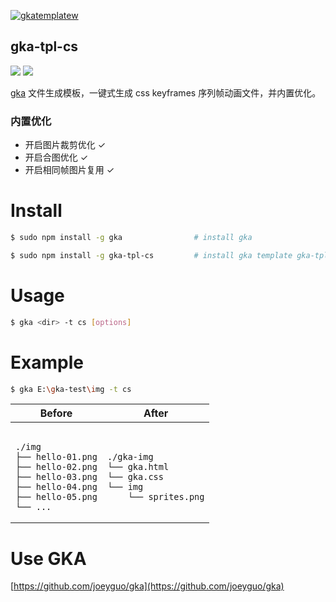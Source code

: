 [![gkatemplatew](https://user-images.githubusercontent.com/10385585/28489021-a9cc83aa-6eea-11e7-8c1b-4bb326bb9fe9.png)](https://github.com/joeyguo/gka)

## gka-tpl-cs

<a href="https://www.npmjs.org/package/gka-tpl-sprites"><img src="https://img.shields.io/npm/v/gka-tpl-sprites.svg?style=flat"></a>
<a href="https://github.com/joeyguo/gka-tpl-sprites#license"><img src="https://img.shields.io/badge/license-MIT-blue.svg"></a>

[gka](https://github.com/joeyguo/gka) 文件生成模板，一键式生成 css keyframes 序列帧动画文件，并内置优化。

### 内置优化

- 开启图片裁剪优化 ✓
- 开启合图优化 ✓
- 开启相同帧图片复用 ✓

# Install

```sh
$ sudo npm install -g gka                # install gka

$ sudo npm install -g gka-tpl-cs         # install gka template gka-tpl-cs
```

# Usage

```sh
$ gka <dir> -t cs [options]
```

# Example

```sh
$ gka E:\gka-test\img -t cs
```

<table>
    <thead>
        <tr><th>Before</th><th>After</th></tr>
    </thead>
    <tbody>
        <tr>
            <td><pre><code>
./img
├── hello-01.png
├── hello-02.png
├── hello-03.png
├── hello-04.png
├── hello-05.png
└── ...
</code></pre></td>
<td><pre><code>
./gka-img
└── gka.html
└── gka.css
└── img
    └── sprites.png
</code></pre></td>
        </tr>
    </tbody>
</table>

# Use GKA

[https://github.com/joeyguo/gka](https://github.com/joeyguo/gka)


